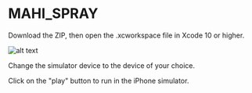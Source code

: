 # MAHI_SPRAY

Download the ZIP, then open the .xcworkspace file in Xcode 10 or higher.

![alt text](https://user-images.githubusercontent.com/22374768/48151118-91787e00-e264-11e8-867e-3ba0a935abd8.png)

Change the simulator device to the device of your choice.

Click on the "play" button to run in the iPhone simulator.
